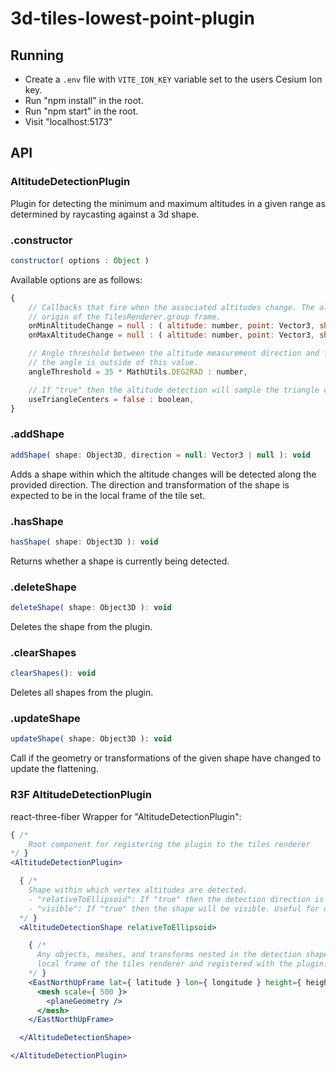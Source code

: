 # 3d-tiles-lowest-point-plugin

## Running

- Create a `.env` file with `VITE_ION_KEY` variable set to the users Cesium Ion key.
- Run "npm install" in the root.
- Run "npm start" in the root.
- Visit "localhost:5173"

## API

### AltitudeDetectionPlugin

Plugin for detecting the minimum and maximum altitudes in a given range as determined by raycasting against a 3d shape.

### .constructor

```js
constructor( options : Object )
```

Available options are as follows:

```js
{
	// Callbacks that fire when the associated altitudes change. The altitude value and point are relative to the
	// origin of the TilesRenderer.group frame.
	onMinAltitudeChange = null : ( altitude: number, point: Vector3, shape: Object3D ) => void,
	onMaxAltitudeChange = null : ( altitude: number, point: Vector3, shape: Object3D ) => void,

	// Angle threshold between the altitude measurement direction and face such that a point will be rejected if
	// the angle is outside of this value.
	angleThreshold = 35 * MathUtils.DEG2RAD : number,

	// If "true" then the altitude detection will sample the triangle centers rather than the corner vertices
	useTriangleCenters = false : boolean,
}
```

### .addShape

```js
addShape( shape: Object3D, direction = null: Vector3 | null ): void
```

Adds a shape within which the altitude changes will be detected along the provided direction. The direction and transformation of the shape is expected to be in the local frame of the tile set.

### .hasShape

```js
hasShape( shape: Object3D ): void
```

Returns whether a shape is currently being detected.

### .deleteShape

```js
deleteShape( shape: Object3D ): void
```

Deletes the shape from the plugin.

### .clearShapes

```js
clearShapes(): void
```

Deletes all shapes from the plugin.

### .updateShape

```js
updateShape( shape: Object3D ): void
```

Call if the geometry or transformations of the given shape have changed to update the flattening.

### R3F AltitudeDetectionPlugin

react-three-fiber Wrapper for "AltitudeDetectionPlugin":

```jsx
{ /*
	Root component for registering the plugin to the tiles renderer
*/ }
<AltitudeDetectionPlugin>

  { /*
    Shape within which vertex altitudes are detected.
    - "relativeToEllipsoid": If "true" then the detection direction is automatically derived from the shape.
    - "visible": If "true" then the shape will be visible. Useful for debugging
  */ }
  <AltitudeDetectionShape relativeToEllipsoid>

    { /*
      Any objects, meshes, and transforms nested in the detection shapes are implicitly transformed into the
      local frame of the tiles renderer and registered with the plugin.
    */ }
    <EastNorthUpFrame lat={ latitude } lon={ longitude } height={ height }>
      <mesh scale={ 500 }>
        <planeGeometry />
      </mesh>
    </EastNorthUpFrame>

  </AltitudeDetectionShape>

</AltitudeDetectionPlugin>
```
